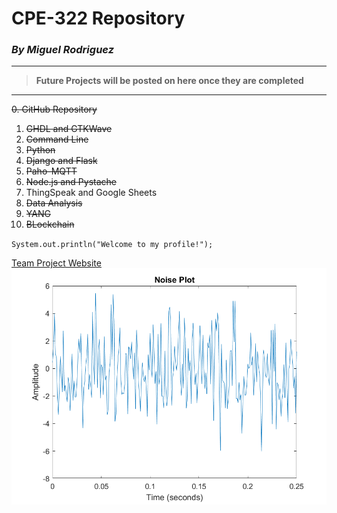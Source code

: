 # CPE-322 Repository
### *By Miguel Rodriguez*
---
> **Future Projects will be posted on here once they are completed**
> 
---
~~0. GitHub Repository~~
1. ~~GHDL and GTKWave~~
2. ~~Command Line~~
3. ~~Python~~
4. ~~Django and Flask~~
5. ~~Paho-MQTT~~
6. ~~Node.js and Pystache~~
7. ThingSpeak and Google Sheets
8. ~~Data Analysis~~
9. ~~YANG~~
10. ~~BLockchain~~

`System.out.println("Welcome to my profile!");`

[Team Project Website](https://begonia-prism-5lls.squarespace.com/)
![alt text](noise_plot.png)
